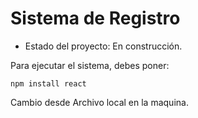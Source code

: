 <h1> Sistema de Registro</h1>

- Estado del proyecto: En construcción.

Para ejecutar el sistema, debes poner:

```npm install react```


Cambio desde Archivo local en la maquina. 

